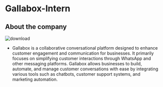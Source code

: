# Gallabox-Intern
## About the company
 ![download](https://github.com/user-attachments/assets/80898bd3-4ed0-4791-b6d9-19ef6d6d824c)
- Gallabox is a collaborative conversational platform designed to enhance customer engagement and communication for businesses. It primarily focuses on simplifying customer interactions through WhatsApp and other messaging platforms. Gallabox allows businesses to build, automate, and manage customer conversations with ease by integrating various tools such as chatbots, customer support systems, and marketing automation.

